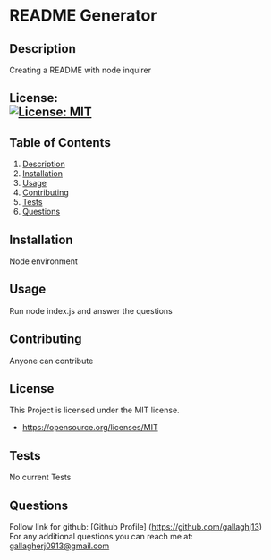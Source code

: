 # README Generator

## Description

Creating a README with node inquirer

## License: <br />[![License: MIT](https://img.shields.io/badge/License-MIT-yellow.svg)](https://opensource.org/licenses/MIT)

## Table of Contents
1. [Description](#description)
2. [Installation](#installation)
3. [Usage](#usage)
4. [Contributing](#contributing)
5. [Tests](#tests)
6. [Questions](#questions)

## Installation

Node environment

## Usage

Run node index.js and answer the questions

## Contributing

Anyone can contribute

## License 
This Project is licensed under the MIT license.

* https://opensource.org/licenses/MIT

## Tests

No current Tests

## Questions

Follow link for github: [Github Profile] (https://github.com/gallaghj13) <br />
For any additional questions you can reach me at: gallagherj0913@gmail.com

